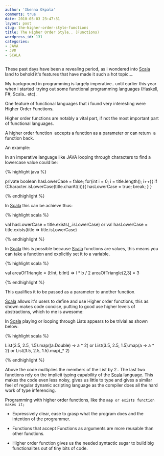 ```yaml
---
author: 'Ikenna Okpala'
comments: true
date: 2010-05-03 23:47:31
layout: post
slug: the-higher-order-style-functions
title: The Higher Order Style.. (Functions)
wordpress_id: 131
categories:
- JAVA
- JVM
- SCALA
---
```


These past days have been a revealing period, as i wondered into [Scala](http://scala-lang.org) land to behold it's features that have made it such a hot topic....

My background in programming is largely imperative.. until earlier this year when i started  trying out some functional programming languages (Haskell, F#, Scala.. etc).

<!--more-->
One feature of functional languages that i found very interesting were Higher Order Functions.

Higher order functions are notably a vital part, if not the most important part of functional languages.

A higher order function  accepts a function as a parameter or can return  a function back.

An example:

In an imperative language like JAVA looping through characters to find a lowercase value could be:

{% highlight java %}

private boolean hasLowerCase = false;
for(int i = 0; i = title.length(); i++){
if (Character.isLowerCase(title.charAt(i))){
hasLowerCase = true;
break;
}
}

{% endhighlight %}


In [Scala](http://scala-lang.org) this can be achieve thus:

{% highlight scala %}

val hasLowerCase = title.exists(_.isLowerCase)
or
val hasLowerCase = title.exists(title => title.isLowerCase)

{% endhighlight %}


In [Scala](http://scala-lang.org) this is possible because [Scala](http://scala-lang.org) functions are values, this means you can take a function and explicitly set it to a variable.

{% highlight scala %}

val areaOfTriangle = (l:Int, b:Int) => l * b / 2
areaOfTriangle(2,3) = 3


{% endhighlight %}


This qualifies it to be passed as a parameter to another function.

[Scala](http://scala-lang.org) allows it's users to define and use Higher order functions, this as shown makes code concise, putting to good use higher levels of abstractions, which to me is awesome:

In [Scala](http://scala-lang.org) playing or looping through Lists appears to be trivial as shown below:

{% highlight scala %}


List(3.5, 2.5, 1.5).map((a:Double) => a * 2)
or
List(3.5, 2.5, 1.5).map(a => a * 2)
or
List(3.5, 2.5, 1.5).map(_* 2)

{% endhighlight %}

Above the code multiplies the members of the List by 2.. The last two functions rely on the implicit typing capability of the [Scala](http://scala-lang.org) language. This makes the code even less noisy, gives us little to type and gives a similar feel of regular dynamic scripting language as the compiler does all the hard work of type inferencing.

Programming with higher order functions, like the `map or exists function makes it;`




  * Expressively clear, ease to grasp what the program does and the intention of the programmer.


  * Functions that accept Functions as arguments are more reusable than other functions.


  * Higher order function gives us the needed syntactic sugar to build big functionalites out of tiny bits of code.


